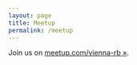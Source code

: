 ```yaml
---
layout: page
title: Meetup
permalink: /meetup
---
```


Join us on [meetup.com/vienna-rb »](http://meetup.com/vienna-rb).


